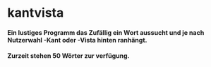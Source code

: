 # kantvista

#### Ein lustiges Programm das Zufällig ein Wort aussucht und je nach Nutzerwahl -Kant oder -Vista hinten ranhängt.

#### Zurzeit stehen 50 Wörter zur verfügung.
